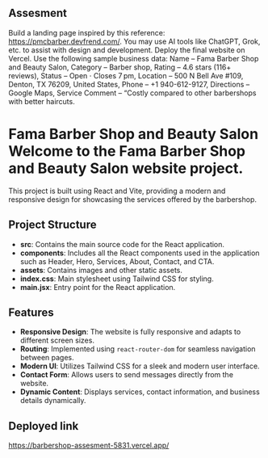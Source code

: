 ## Assesment
Build a landing page inspired by this reference: https://pmcbarber.devfrend.com/. You may use AI tools like ChatGPT, Grok, etc. to assist with design and development. Deploy the final website on Vercel. Use the following sample business data: Name – Fama Barber Shop and Beauty Salon, Category – Barber shop, Rating – 4.6 stars (116+ reviews), Status – Open ⋅ Closes 7 pm, Location – 500 N Bell Ave #109, Denton, TX 76209, United States, Phone – +1 940-612-9127, Directions – Google Maps, Service Comment – “Costly compared to other barbershops with better haircuts.

# Fama Barber Shop and Beauty Salon Welcome to the Fama Barber Shop and Beauty Salon website project.
This project is built using React and Vite, providing a modern and responsive design for showcasing the services offered by the barbershop.

## Project Structure 
- **src**: Contains the main source code for the React application.
- **components**: Includes all the React components used in the application such as Header, Hero, Services, About, Contact, and CTA.
- **assets**: Contains images and other static assets.
- **index.css**: Main stylesheet using Tailwind CSS for styling.
- **main.jsx**: Entry point for the React application.

## Features
- **Responsive Design**: The website is fully responsive and adapts to different screen sizes.
- **Routing**: Implemented using `react-router-dom` for seamless navigation between pages.
- **Modern UI**: Utilizes Tailwind CSS for a sleek and modern user interface.
- **Contact Form**: Allows users to send messages directly from the website.
- **Dynamic Content**: Displays services, contact information, and business details dynamically.

## Deployed link
https://barbershop-assesment-5831.vercel.app/
